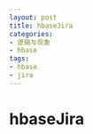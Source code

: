 ```yaml
---
layout: post
title: hbaseJira
categories:
- 逻辑与现象
- hbase
tags:
- hbase
- jira
---
```



 hbaseJira
============
